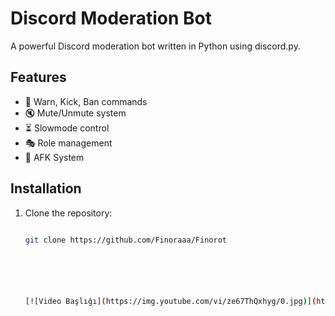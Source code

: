 # Discord Moderation Bot

A powerful Discord moderation bot written in Python using discord.py.

## Features
- 🚀 Warn, Kick, Ban commands
- 🔇 Mute/Unmute system
- ⏳ Slowmode control
- 🎭 Role management
- 📜 AFK System

## Installation

1. Clone the repository:
   ```sh
   
   git clone https://github.com/Finoraaa/Finorot






   [![Video Başlığı](https://img.youtube.com/vi/ze67ThQxhyg/0.jpg)](https://www.youtube.com/watch?v=VIDEO_ID)

